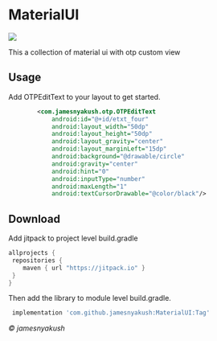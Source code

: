 # MaterialUI


[![](https://jitpack.io/v/jamesnyakush/MaterialUI.svg)](https://jitpack.io/#jamesnyakush/MaterialUI)


This a collection of material ui with otp custom view

## Usage

Add OTPEditText to your layout to get started.

```xml
        <com.jamesnyakush.otp.OTPEditText
            android:id="@+id/etxt_four"
            android:layout_width="50dp"
            android:layout_height="50dp"
            android:layout_gravity="center"
            android:layout_marginLeft="15dp"
            android:background="@drawable/circle"
            android:gravity="center"
            android:hint="0"
            android:inputType="number"
            android:maxLength="1"
            android:textCursorDrawable="@color/black"/>
```            
            
            

## Download

Add jitpack to project level build.gradle

```groovy
allprojects {
 repositories {
    maven { url "https://jitpack.io" }
 }
}
```

Then add the library to module level build.gradle.
```groovy
 implementation 'com.github.jamesnyakush:MaterialUI:Tag'
```



<i>&copy; jamesnyakush</i>
